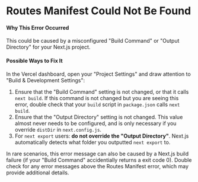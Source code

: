 # Routes Manifest Could Not Be Found

#### Why This Error Occurred

This could be caused by a misconfigured "Build Command" or "Output Directory" for your Next.js project.

#### Possible Ways to Fix It

In the Vercel dashboard, open your "Project Settings" and draw attention to "Build & Development Settings":

1. Ensure that the "Build Command" setting is not changed, or that it calls `next build`. If this command is not changed but you are seeing this error, double check that your `build` script in `package.json` calls `next build`.
2. Ensure that the "Output Directory" setting is not changed. This value almost never needs to be configured, and is only necessary if you override `distDir` in `next.config.js`.
3. For `next export` users: **do not override the "Output Directory"**. Next.js automatically detects what folder you outputted `next export` to.

In rare scenarios, this error message can also be caused by a Next.js build failure (if your "Build Command" accidentially returns a exit code 0).
Double check for any error messages above the Routes Manifest error, which may provide additional details.
